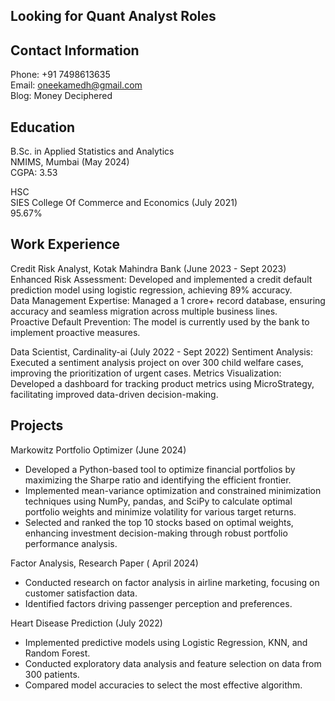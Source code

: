 ## Looking for Quant Analyst Roles 

## Contact Information

Phone: +91 7498613635  
Email: oneekamedh@gmail.com  
Blog: Money Deciphered

## Education

B.Sc. in Applied Statistics and Analytics  
NMIMS, Mumbai (May 2024)  
CGPA: 3.53   

HSC  
SIES College Of Commerce and Economics (July 2021)  
95.67%   

## Work Experience

Credit Risk Analyst, Kotak Mahindra Bank (June 2023 - Sept 2023)  
Enhanced Risk Assessment: Developed and implemented a credit default prediction model using logistic regression, achieving 89% accuracy.  
Data Management Expertise: Managed a 1 crore+ record database, ensuring accuracy and seamless migration across multiple business lines.  
Proactive Default Prevention: The model is currently used by the bank to implement proactive measures. 

Data Scientist, Cardinality-ai (July 2022 - Sept 2022)
Sentiment Analysis: Executed a sentiment analysis project on over 300 child welfare cases, improving the prioritization of urgent cases.
Metrics Visualization: Developed a dashboard for tracking product metrics using MicroStrategy, facilitating improved data-driven decision-making.

## Projects

Markowitz Portfolio Optimizer (June 2024)
- Developed a Python-based tool to optimize financial portfolios by maximizing the Sharpe ratio and identifying the efficient frontier.
- Implemented mean-variance optimization and constrained minimization techniques using NumPy, pandas, and SciPy to calculate optimal portfolio weights and minimize volatility for various target returns.
- Selected and ranked the top 10 stocks based on optimal weights, enhancing investment decision-making through robust portfolio performance analysis.
  
Factor Analysis, Research Paper ( April 2024)
- Conducted research on factor analysis in airline marketing, focusing on customer satisfaction data.
- Identified factors driving passenger perception and preferences.

Heart Disease Prediction (July 2022)
- Implemented predictive models using Logistic Regression, KNN, and Random Forest.
- Conducted exploratory data analysis and feature selection on data from 300 patients.
- Compared model accuracies to select the most effective algorithm.
